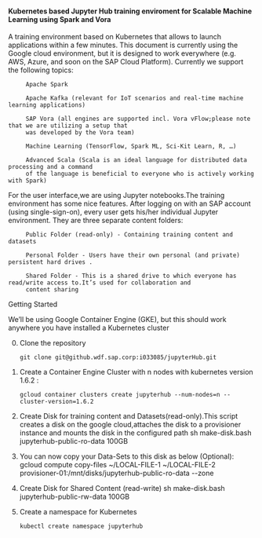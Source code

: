 #### Kubernetes based Jupyter Hub training enviroment for Scalable Machine Learning using Spark and Vora

A training environment based on Kubernetes that allows to launch applications within a few minutes. This document is currently
using the Google cloud environment, but it is designed to work everywhere (e.g. AWS, Azure, and soon on the SAP Cloud Platform).
Currently we support the  following topics:

         Apache Spark
         
         Apache Kafka (relevant for IoT scenarios and real-time machine learning applications)
         
         SAP Vora (all engines are supported incl. Vora vFlow;please note that we are utilizing a setup that
         was developed by the Vora team)
        
         Machine Learning (TensorFlow, Spark ML, Sci-Kit Learn, R, …)
         
         Advanced Scala (Scala is an ideal language for distributed data processing and a command
         of the language is beneficial to everyone who is actively working with Spark)
          
For the user interface,we are using Jupyter notebooks.The training environment has some nice features. After logging on with
an SAP account (using single-sign-on), every user gets his/her individual Jupyter environment.
They are  three separate content folders:
 
         Public Folder (read-only) - Containing training content and datasets
         
         Personal Folder - Users have their own personal (and private) persistent hard drives .
         
         Shared Folder - This is a shared drive to which everyone has read/write access to.It’s used for collaboration and 
         content sharing
         
Getting Started

 We’ll be using Google Container Engine (GKE), but this should work anywhere you have installed a Kubernetes cluster
 
  0. Clone the repository 
  
         git clone git@github.wdf.sap.corp:i033085/jupyterHub.git
 
  1. Create a Container Engine Cluster with n nodes with kubernetes version 1.6.2 : 
  
         gcloud container clusters create jupyterhub --num-nodes=n --cluster-version=1.6.2
         
  2. Create Disk for training content and Datasets(read-only).This script creates a disk on the google cloud,attaches the disk to a provisioner instance and mounts the disk in the configured path
         sh make-disk.bash jupyterhub-public-ro-data 100GB
 
  3. You can now copy your Data-Sets to this disk as below (Optional): 
         gcloud compute copy-files ~/LOCAL-FILE-1 ~/LOCAL-FILE-2 provisioner-01:/mnt/disks/jupyterhub-public-ro-data --zone <zone>
  
  3. Create Disk for Shared Content (read-write)
         sh make-disk.bash jupyterhub-public-rw-data 100GB
  
  3. Create a namespace for Kubernetes
  
         kubectl create namespace jupyterhub 
     
